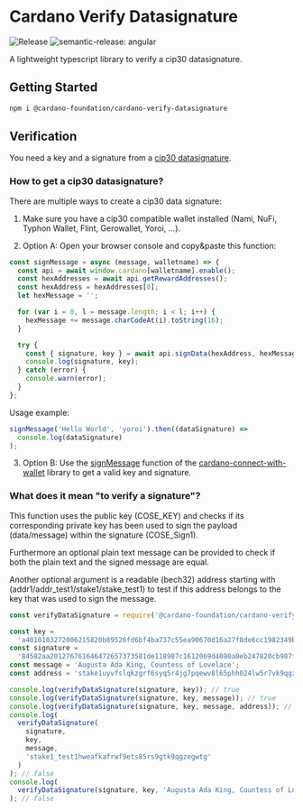 # Cardano Verify Datasignature

<p align="left">

<img alt="Release" src="https://github.com/cardano-foundation/cardano-verify-datasignature/actions/workflows/release.yml/badge.svg?branch=main" />
<img alt="semantic-release: angular" src="https://img.shields.io/badge/semantic--release-angular-e10079?logo=semantic-release" />

</p>

A lightweight typescript library to verify a cip30 datasignature.

## Getting Started

```zsh
npm i @cardano-foundation/cardano-verify-datasignature
```

## Verification

You need a key and a signature from a [cip30 datasignature](https://cips.cardano.org/cips/cip30/#apisigndataaddraddresspayloadbytespromisedatasignature).

### How to get a cip30 datasignature?

There are multiple ways to create a cip30 data signature:

1. Make sure you have a cip30 compatible wallet installed (Nami, NuFi, Typhon Wallet, Flint, Gerowallet, Yoroi, ...).

2. Option A: Open your browser console and copy&paste this function:

```js
const signMessage = async (message, walletname) => {
  const api = await window.cardano[walletname].enable();
  const hexAddresses = await api.getRewardAddresses();
  const hexAddress = hexAddresses[0];
  let hexMessage = '';

  for (var i = 0, l = message.length; i < l; i++) {
    hexMessage += message.charCodeAt(i).toString(16);
  }

  try {
    const { signature, key } = await api.signData(hexAddress, hexMessage);
    console.log(signature, key);
  } catch (error) {
    console.warn(error);
  }
};
```

Usage example:

```js
signMessage('Hello World', 'yoroi').then((dataSignature) =>
  console.log(dataSignature)
);
```

3. Option B: Use the [signMessage](https://github.com/cardano-foundation/cardano-connect-with-wallet/blob/main/src/hooks/useCardano.ts#L133) function of the [cardano-connect-with-wallet](https://github.com/cardano-foundation/cardano-connect-with-wallet) library to get a valid key and signature.

### What does it mean "to verify a signature"?

This function uses the public key (COSE_KEY) and checks if its corresponding private key has been used to sign the payload (data/message) within the signature (COSE_Sign1).

Furthermore an optional plain text message can be provided to check if both the plain text and the signed message are equal.

Another optional argument is a readable (bech32) address starting with (addr1/addr_test1/stake1/stake_test1) to test if this address belongs to the key that was used to sign the message.

```ts
const verifyDataSignature = require('@cardano-foundation/cardano-verify-datasignature');

const key =
  'a4010103272006215820b89526fd6bf4ba737c55ea90670d16a27f8de6cc1982349b3b676705a2f420c6';
const signature =
  '84582aa201276761646472657373581de118987c1612069d4080a0eb247820cb987fea81bddeaafdd41f996281a166686173686564f458264175677573746120416461204b696e672c20436f756e74657373206f66204c6f76656c61636558401712458b19f606b322982f6290c78529a235b56c0f1cec4f24b12a8660b40cd37f4c5440a465754089c462ed4b0d613bffaee3d1833516569fda4852f42a4a0f';
const message = 'Augusta Ada King, Countess of Lovelace';
const address = 'stake1uyvfslqkzgrf6syq5r4jg7pqewv8l65phh024lw5r7vk9qgznhyty';

console.log(verifyDataSignature(signature, key)); // true
console.log(verifyDataSignature(signature, key, message)); // true
console.log(verifyDataSignature(signature, key, message, address)); // true
console.log(
  verifyDataSignature(
    signature,
    key,
    message,
    'stake1_test1hweafkafrwf9ets85rs9gtk9qgzegwtg'
  )
); // false
console.log(
  verifyDataSignature(signature, key, 'Augusta Ada King, Countess of Lovelace!')
); // false
```
